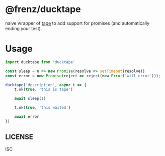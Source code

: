 # @frenz/ducktape

naive wrapper of [tape](https://github.com/substack/node-tape) to add support
for promises (and automatically ending your test).

# Usage

``` javascript
import ducktape from 'ducktape'

const sleep = n => new Promise(resolve => setTimeout(resolve))
const error = new Promise(reject => reject(new Error('will error')));

ducktape('description', async t => {
    t.ok(true, 'this is tape')

    await sleep(1)

    t.ok(true, 'this waited')

    await error
})
```

## LICENSE

ISC
